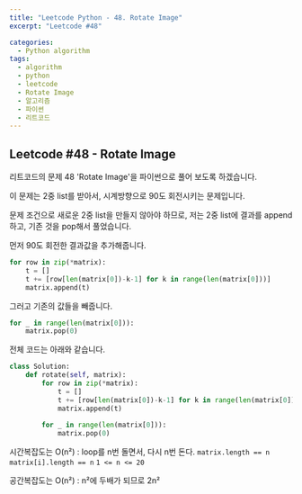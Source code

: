 ```yaml
---
title: "Leetcode Python - 48. Rotate Image"
excerpt: "Leetcode #48"

categories:
  - Python algorithm
tags:
  - algorithm
  - python
  - leetcode
  - Rotate Image
  - 알고리즘
  - 파이썬
  - 리트코드
---
```


## Leetcode #48 - Rotate Image
리트코드의 문제 48 'Rotate Image'을 파이썬으로 풀어 보도록 하겠습니다. 

이 문제는 2중 list를 받아서, 시계방향으로 90도 회전시키는 문제입니다.

문제 조건으로 새로운 2중 list을 만들지 않아야 하므로,
저는 2중 list에 결과를 append하고, 기존 것을 pop해서 풀었습니다.

먼저 90도 회전한 결과값을 추가해줍니다.
```python
for row in zip(*matrix):
    t = []
    t += [row[len(matrix[0])-k-1] for k in range(len(matrix[0]))]
    matrix.append(t)
```

그러고 기존의 값들을 빼줍니다.
```python
for _ in range(len(matrix[0])):
    matrix.pop(0) 
```

전체 코드는 아래와 같습니다.
```python
class Solution:
    def rotate(self, matrix):
        for row in zip(*matrix):
            t = []
            t += [row[len(matrix[0])-k-1] for k in range(len(matrix[0]))]
            matrix.append(t)
        
        for _ in range(len(matrix[0])):
            matrix.pop(0) 
```

시간복잡도는 O(n²) : loop를 n번 돌면서, 다시 n번 돈다.
```matrix.length == n```
```matrix[i].length == n```
```1 <= n <= 20```

공간복잡도는 O(n²) : n²에 두배가 되므로 2n²
